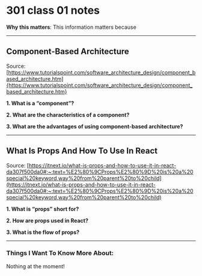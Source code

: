 # 301 class 01 notes

**Why this matters**: This information matters because 

------------------------------------

## Component-Based Architecture 

Source: [https://www.tutorialspoint.com/software_architecture_design/component_based_architecture.htm]{https://www.tutorialspoint.com/software_architecture_design/component_based_architecture.htm}

**1. What is a “component”?**



**2. What are the characteristics of a component?**



**3. What are the advantages of using component-based architecture?**



----------------------------

## What Is Props And How To Use In React

Source: [https://itnext.io/what-is-props-and-how-to-use-it-in-react-da307f500da0#:~:text=%E2%80%9CProps%E2%80%9D%20is%20a%20special%20keyword,way%20from%20parent%20to%20child](https://itnext.io/what-is-props-and-how-to-use-it-in-react-da307f500da0#:~:text=%E2%80%9CProps%E2%80%9D%20is%20a%20special%20keyword,way%20from%20parent%20to%20child)

**1. What is “props” short for?**



**2. How are props used in React?**



**3. What is the flow of props?**



------------------------------------
### Things I Want To Know More About:
Nothing at the moment!